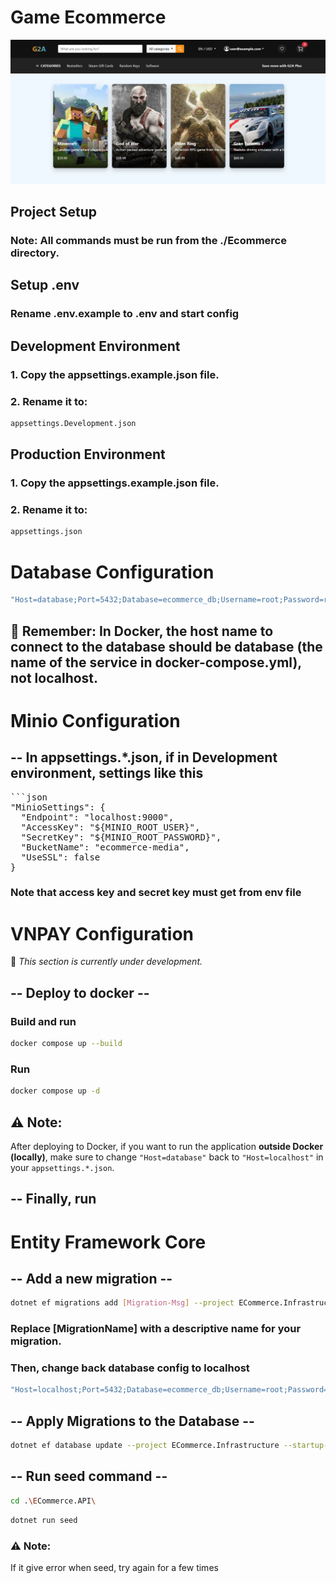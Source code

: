 # Game Ecommerce
![LOGO](./assets/image.png)

## Project Setup
### Note: All commands must be run from the ./Ecommerce directory.

## Setup .env
### Rename .env.example to .env and start config

## Development Environment
### 1. Copy the appsettings.example.json file.
### 2. Rename it to:
```sh
appsettings.Development.json
```

## Production Environment
### 1. Copy the appsettings.example.json file.
### 2. Rename it to:
```sh
appsettings.json
```

# Database Configuration
```sh
"Host=database;Port=5432;Database=ecommerce_db;Username=root;Password=root"
```
## 🧠 Remember: In Docker, the host name to connect to the database should be database (the name of the service in docker-compose.yml), not localhost.

# Minio Configuration
## -- In appsettings.*.json, if in Development environment, settings like this
<pre lang="md">
```json
"MinioSettings": {
  "Endpoint": "localhost:9000",
  "AccessKey": "${MINIO_ROOT_USER}",
  "SecretKey": "${MINIO_ROOT_PASSWORD}",
  "BucketName": "ecommerce-media",
  "UseSSL": false
}
</pre>
### Note that access key and secret key must get from env file

# VNPAY Configuration
🚧 *This section is currently under development.* 

## -- Deploy to docker -- 
### Build and run
```sh
docker compose up --build
```
### Run 
```sh 
docker compose up -d 
```

## ⚠️ Note:
After deploying to Docker, if you want to run the application **outside Docker (locally)**, make sure to change `"Host=database"` back to `"Host=localhost"` in your `appsettings.*.json`.
## -- Finally, run 

# Entity Framework Core
## -- Add a new migration -- 
```sh
dotnet ef migrations add [Migration-Msg] --project ECommerce.Infrastructure --startup-project ECommerce.API --output-dir Data/Migrations
```

### Replace [MigrationName] with a descriptive name for your migration.

### Then, change back database config to localhost
```sh
"Host=localhost;Port=5432;Database=ecommerce_db;Username=root;Password=root"
```

## -- Apply Migrations to the Database --
```sh
dotnet ef database update --project ECommerce.Infrastructure --startup-project ECommerce.API
```


## -- Run seed command --
```sh
cd .\ECommerce.API\
```
```sh
dotnet run seed
```

### ⚠️ Note:
If it give error when seed, try again for a few times

